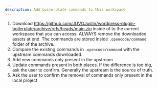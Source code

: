 ```yaml
---
description: Add boilerplate commands to this workspace
---
```


1. Download https://github.com/JUVOJustin/wordpress-plugin-boilerplate/archive/refs/heads/main.zip inside of to the current workspace that you can access. ALWAYS remove the downloaded assets at end. The commands are stored inside `.opencode/command` folder of the archive.
2. Compare the existing commands in `.opencode/command` with the upstream commands downloaded. 
3. Add new commands only present in the upstream
4. Update commands present in both places. If the difference is too big, ask the user to confirm. Generally the upstream is the source of truth.
5. Ask the user to confirm the removal of commands only present in the local project